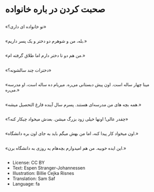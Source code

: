 # صحبت کردن در باره خانواده

##
«تو خانواده ای داری؟»

##
«بله، من و شوهرم دو دختر و یک پسر داریم.»

##
«من هم دو تا دختر دارم اما طلاق گرفته ام.»

##
«دخترات چند سالشونه؟»

##
«مینا چهار ساله است. اون پیش دبستانی می‌ره. میریام ده ساله است، او مدرسه می‌ره.»

##
«همه بچه های من مدرسه‌ای هستند. پسرم سال آینده فارغ التحصیل میشه.»

##
«چقدر عالی! اونها خیلی زود بزرگ میشن. بعدش میخواد چیکار کنه؟»

##
«اون میخواد کار پیدا کنه، اما من بهش میگم باید به جای اون بره دانشگاه.»

##
«این ایده خوبیه. من هم امیدوارم بچه‌هام یه روزی به دانشگاه برن.»

##
* License: CC BY
* Text: Espen Stranger-Johannessen
* Illustration: Billie Cejka Risnes
* Translation: Sam Saf
* Language: fa
